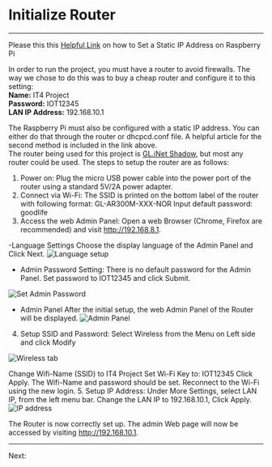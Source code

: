 # Initialize Router
---
Please this this [Helpful Link](https://www.tomshardware.com/how-to/static-ip-raspberry-pi) on how to Set a Static IP Address on Raspberry Pi

In order to run the project, you must have a router to avoid firewalls. The way we chose to do this was to buy a cheap router and configure it to this setting:  
**Name:** IT4 Project  
**Password:** IOT12345  
**LAN IP Address:** 192.168.10.1  


The Raspberry Pi must also be configured with a static IP address. You can either do that through the router or dhcpcd.conf file. A helpful article for the second method is included in the link above.  
The router being used for this project is [GL.iNet Shadow](https://store-us.gl-inet.com/products/gl-ar300m16-mini-smart-router), but most any router could be used.
The steps to setup the router are as follows:  
1. Power on: Plug the micro USB power cable into the power port of the router using a standard 5V/2A power adapter.
2. Connect via Wi-Fi:
The SSID is printed on the bottom label of the router with following format:
GL-AR300M-XXX-NOR
Input default password: goodlife
3. Access the web Admin Panel:
Open a web Browser (Chrome, Firefox are recommended) and visit http://192.168.8.1.

  -Language Settings
  Choose the display language of the Admin Panel and Click Next.
  ![Language setup](https://github.com/user-attachments/assets/1830b3e0-0f96-4d02-aea8-b64372de4759)

- Admin Password Setting:
There is no default password for the Admin Panel. Set password to IOT12345 and click Submit.

![Set Admin Password](https://github.com/user-attachments/assets/8effbd3c-3d8e-4743-ab11-0103094865ac)

- Admin Panel
  After the initial setup, the web Admin Panel of the Router will be displayed.
  ![Admin Panel](https://github.com/user-attachments/assets/b4844aa0-ecd5-4a3d-9857-fcdccbea025a)


4. Setup SSID and Password:
Select Wireless from the Menu on Left side and click Modify

![Wireless tab](https://github.com/user-attachments/assets/a9b74e23-2bac-4b25-970b-2cab5e9c2ddb)


Change Wifi-Name (SSID) to IT4 Project
Set Wi-Fi Key to: IOT12345
Click Apply.
The Wifi-Name and password should be set. Reconnect to the Wi-Fi using the new login.
5. Setup IP Address:
Under More Settings, select LAN IP, from the left menu bar.
Change the LAN IP to 192.168.10.1, Click Apply.
![IP address](https://github.com/user-attachments/assets/c995fd3f-d428-4661-b2b4-d025aa5efec7)

The Router is now correctly set up. The admin Web page will now be accessed by visiting http://192.168.10.1.

---
Next: 
